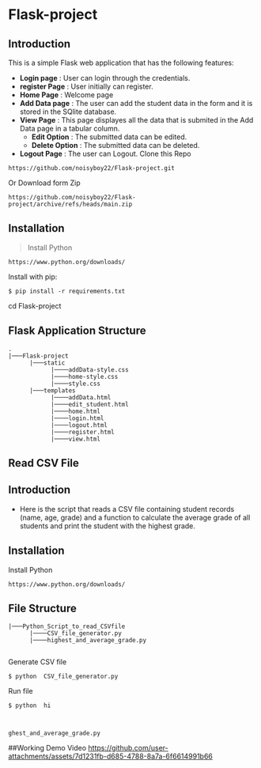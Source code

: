 # Flask-project

## Introduction

This is a simple Flask web application that has the following features: 
- **Login page** : User can login through the credentials.
- **register Page** : User initially can register.
- **Home Page** : Welcome page
- **Add Data page** : The user can add the student data in the form and it is stored in the SQlite database.
- **View Page** : This page displayes all the data that is submited in the Add Data page in a tabular column.
    - **Edit Option** : The submitted data can be edited.
    - **Delete Option** : The submitted data can be deleted.
- **Logout Page** : The user can Logout. 
Clone this Repo

```
https://github.com/noisyboy22/Flask-project.git
```

Or Download form Zip

```
https://github.com/noisyboy22/Flask-project/archive/refs/heads/main.zip

```
## Installation

>Install Python 

``` 
https://www.python.org/downloads/
```

Install with pip:
```
$ pip install -r requirements.txt
```
cd Flask-project

## Flask Application Structure 
```
.
|───Flask-project
      |───static
            |────addData-style.css
            |────home-style.css
            |────style.css
      |───templates
            |────addData.html
            |────edit_student.html
            |────home.html
            |────login.html
            |────logout.html
            |────register.html
            |────view.html

```
## Read CSV File 

## Introduction
 
- Here is the script that reads a CSV file containing student records (name, age, grade) and a function to calculate the average grade of all students and print the student with the highest grade.

## Installation

Install Python
```
https://www.python.org/downloads/
```

## File Structure
``` 
|───Python_Script_to_read_CSVfile
      |────CSV_file_generator.py
      |────highest_and_average_grade.py
      
```
Generate CSV file
```
$ python  CSV_file_generator.py
```
Run file
```
$ python  hi



ghest_and_average_grade.py
```
##Working Demo Video
https://github.com/user-attachments/assets/7d1231fb-d685-4788-8a7a-6f6614991b66

